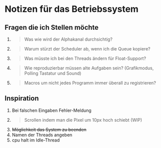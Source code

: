 # Notizen für das Betriebssystem

## Fragen die ich Stellen möchte
1) > Was wie wird der Alphakanal durchsichtig?
2) > Warum stürzt der Scheduler ab, wenn ich die Queue kopiere?
3) > Was müsste ich bei den Threads ändern für Float-Support?
4) > Wie reproduzierbar müssen alte Aufgaben sein? (Grafikmodus, Polling Tastatur und Sound)
5) > Macros um nicht jedes Programm immer überall zu registrieren?

## Inspiration
1) Bei falschen Eingaben Fehler-Meldung
2) > Scrollen indem man die Pixel um 10px hoch schiebt (WIP)
3) ~~Möglichkeit das System zu beenden~~
4) Namen der Threads angeben
5) cpu halt im Idle-Thread